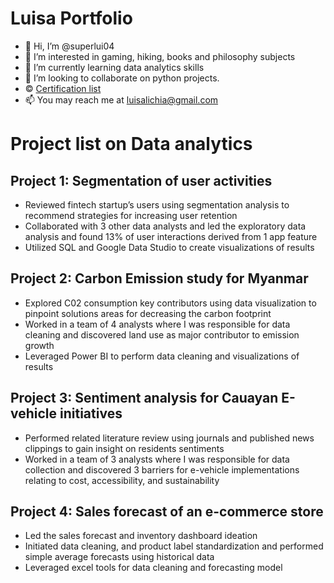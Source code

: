# Luisa Portfolio

- 👋 Hi, I’m @superlui04
- 👀 I’m interested in gaming, hiking, books and philosophy subjects
- 🌱 I’m currently learning data analytics skills
- 💞️ I’m looking to collaborate on python projects.
- © [Certification list](https://drive.google.com/drive/folders/1rYKjln0h5IEdWTTBzgATvy-EZxNiwQU5?usp=sharing/)  
- 📫 You may reach me at luisalichia@gmail.com

# Project list on Data analytics 


## Project 1: Segmentation of user activities
- Reviewed fintech startup’s users using segmentation analysis to recommend strategies for increasing user retention
- Collaborated with 3 other data analysts and led the exploratory data analysis and found 13% of user interactions derived from 1 app feature
- Utilized SQL and Google Data Studio to create visualizations of results


## Project 2: Carbon Emission study for Myanmar
- Explored C02 consumption key contributors using data visualization to pinpoint solutions areas for decreasing the carbon footprint
- Worked in a team of 4 analysts where I was responsible for data cleaning and discovered land use as major contributor to emission growth
- Leveraged Power BI to perform data cleaning and visualizations of results



## Project 3: Sentiment analysis for Cauayan E-vehicle initiatives
- Performed related literature review using journals and published news clippings to gain insight on residents sentiments
- Worked in a team of 3 analysts where I was responsible for data collection and discovered 3 barriers for e-vehicle implementations relating to cost, accessibility, and sustainability


## Project 4: Sales forecast of an e-commerce store
-	Led the sales forecast and inventory dashboard ideation
-	Initiated data cleaning, and product label standardization and performed simple average forecasts using historical data
-	Leveraged excel tools for data cleaning and forecasting model

